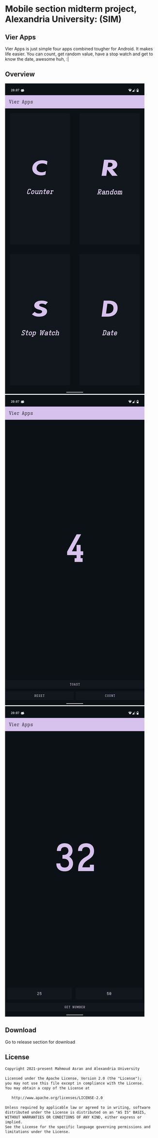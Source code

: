 # Mobile section midterm project, Alexandria University: (SIM)

## Vier Apps
Vier Apps is just simple four apps combined tougher for Android. It makes life easier. You can count, get random value, have a stop watch and get to know the date, awesome huh, :|

## Overview
![Woah](https://github.com/Mahmoudk1000/univ_midterm_mobile_project/blob/master/.screenshot/main.png)
![Duh](https://github.com/Mahmoudk1000/univ_midterm_mobile_project/blob/master/.screenshot/counter.png)
![UwU](https://github.com/Mahmoudk1000/univ_midterm_mobile_project/blob/master/.screenshot/random.png)

## Download
Go to release section for download

## License
```
Copyright 2021-present Mahmoud Asran and Alexandria University

Licensed under the Apache License, Version 2.0 (the "License");
you may not use this file except in compliance with the License.
You may obtain a copy of the License at

   http://www.apache.org/licenses/LICENSE-2.0

Unless required by applicable law or agreed to in writing, software
distributed under the License is distributed on an "AS IS" BASIS,
WITHOUT WARRANTIES OR CONDITIONS OF ANY KIND, either express or implied.
See the License for the specific language governing permissions and
limitations under the License.
```
